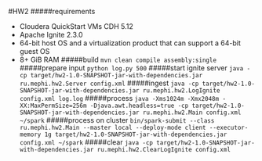 #HW2
#####requirements
- Cloudera QuickStart VMs CDH 5.12
- Apache Ignite 2.3.0
- 64-bit host OS and a virtualization product that can support a 64-bit guest OS
- 8+ GiB RAM
#####build
`mvn clean compile assembly:single`
#####prepare input
`python log.py 500`
#####start ignite server
`java -cp target/hw2-1.0-SNAPSHOT-jar-with-dependencies.jar ru.mephi.hw2.Server config.xml`
#####ingest
`java -cp target/hw2-1.0-SNAPSHOT-jar-with-dependencies.jar ru.mephi.hw2.LogIgnite config.xml log.log`
#####process
`java -Xms1024m -Xmx2048m -XX:MaxPermSize=256m -Djava.awt.headless=true -cp target/hw2-1.0-SNAPSHOT-jar-with-dependencies.jar ru.mephi.hw2.Main config.xml ~/spark`
#####process on cluster
`bin/spark-submit --class ru.mephi.hw2.Main --master local --deploy-mode client --executor-memory 1g target/hw2-1.0-SNAPSHOT-jar-with-dependencies.jar config.xml ~/spark`
#####clear
`java -cp target/hw2-1.0-SNAPSHOT-jar-with-dependencies.jar ru.mephi.hw2.ClearLogIgnite config.xml`
